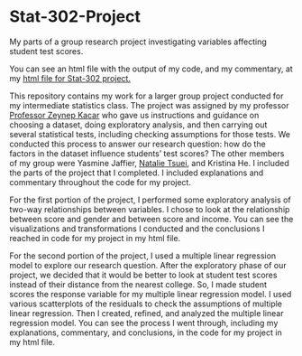 # Stat-302-Project
My parts of a group research project investigating variables affecting student test scores.

You can see an html file with the output of my code, and my commentary, at my [html file for Stat-302 project.](https://milesmatthews.github.io/Stat-302-Project/Stat-302-Project-Github.html)


This repository contains my work for a larger group project conducted for my intermediate statistics class. The project was assigned by my professor [Professor Zeynep Kacar](https://www.american.edu/cas/faculty/kacar.cfm) who gave us instructions and guidance on choosing a dataset, doing exploratory analysis, and then carrying out several statistical tests, including checking assumptions for those tests. We conducted this process to answer our research question: how do the factors in the dataset influence students’ test scores? The other members of my group were Yasmine Jaffier, [Natalie Tsuei](https://github.com/natalietsuei), and Kristina He. I included the parts of the project that I completed. I included explanations and commentary throughout the code for my project. 

For the first portion of the project, I performed some exploratory analysis of two-way relationships between variables. I chose to look at the relationship between score and gender and between score and income. You can see the visualizations and transformations I conducted and the conclusions I reached in code for my project in my html file.

For the second portion of the project, I used a multiple linear regression model to explore our research question. After the exploratory phase of our project, we decided that it would be better to look at student test scores instead of their distance from the nearest college. So, I made student scores the response variable for my multiple linear regression model. I used various scatterplots of the residuals to check the assumptions of multiple linear regression. Then I created, refined, and analyzed the multiple linear regression model. You can see the process I went through, including my explanations, commentary, and conclusions, in the code for my project in my html file. 




